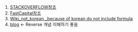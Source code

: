 1. [STACKOVERFLOW참조](https://stackoverflow.com/questions/72660217/capl-script-for-checksum-crc-8-sae-j1850-calculation)
2. [FastCapital참조](https://fastercapital.com/ko/content/CRC-%EA%B3%84%EC%82%B0%EC%97%90%EC%84%9C-XOR-%EC%97%B0%EC%82%B0%EC%9D%98-%EC%97%AD%ED%95%A0-%ED%95%B4%EB%AA%85.html)
3. [Wiki_not_korean,_because of korean do not include formula](https://en.wikipedia.org/wiki/Cyclic_redundancy_check)
4. [blog](https://modernalchemist.tistory.com/14) <- Reverse 개념 이해하기 좋음

